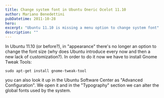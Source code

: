 ```yaml
---
title: Change system font in Ubuntu Oneric Ocelot 11.10
author: Mariano Benedettini
pubDatetime: 2011-10-28
hero: 
excerpt: "Ubuntu 11.10 is missing a menu option to change system font" 
description: ""
---
```


In Ubuntu 11.10 (or before?), in "appearance" there's no longer an option to change the font size
 (why does Ubuntu introduce every now and then a new lack of customization?). In order to do it now
 we have to install Gnome Tweak Tools:
 
 ```
 sudo apt-get install gnome-tweak-tool
 ```
 
 you can also look it up in the Ubuntu Software Center as "Advanced Configuration". We open it and in the
 "Typography" section we can alter the global fonts used by the system.
